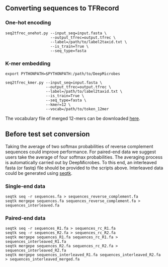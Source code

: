 ## Converting sequences to TFRecord

### One-hot encoding

    seq2tfrec_onehot.py --input_seq=input.fasta \
                        --output_tfrec=output.tfrec \
                        --label=/path/to/label2taxid.txt \
                        --is_train=True \
                        --seq_type=fasta
  

### K-mer embedding

    export PYTHONPATH=$PYTHONPATH:/path/to/DeepMicrobes
  
    seq2tfrec_kmer.py --input_seq=input.fasta \
                      --output_tfrec=output.tfrec \
                      --label=/path/to/label2taxid.txt \
                      --is_train=True \
                      --seq_type=fasta \
                      --kmer=12 \
                      --vocab=/path/to/token_12mer


The vocabulary file of merged 12-mers can be downloaded [here](https://mail2sysueducn-my.sharepoint.com/:f:/g/personal/liangqx7_mail2_sysu_edu_cn/EoMaqt1sNbZHl9kFj84WvnsBT4dPFN_Yddkm0bo87Fms8g?e=KLgguV). 


## Before test set conversion

Taking the average of two softmax probabilities of reverse complement sequences could improve performance. For paired-end data we suggest users take the average of four softmax probabilities. The averaging process is automatically carried out by DeepMicrobes. To this end, an interleaved fasta (or fastq) file should be provided to the scripts above. Interleaved data could be generated using [seqtk](https://github.com/lh3/seqtk/releases).

### Single-end data

    seqtk seq -r sequences.fa > sequences_reverse_complement.fa
    seqtk mergepe sequences.fa sequences_reverse_complement.fa > sequences_interleaved.fa
    
### Paired-end data

    seqtk seq -r sequences_R1.fa > sequences_rc_R1.fa
    seqtk seq -r sequences_R2.fa > sequences_rc_R2.fa
    seqtk mergepe sequences_R1.fa sequences_rc_R1.fa > sequences_interleaved_R1.fa
    seqtk mergepe sequences_R2.fa sequences_rc_R2.fa > sequences_interleaved_R2.fa
    seqtk mergepe sequences_interleaved_R1.fa sequences_interleaved_R2.fa > sequences_interleaved_merged.fa
